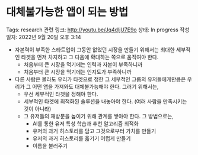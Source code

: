 # 대체불가능한 앱이 되는  방법

Tags: research
관련 링크: http://youtu.be/Jq4dljU7E9o
상태: In progress
작성 일자: 2022년 9월 20일 오후 3:14

- 자본력이 부족한 스타트업이 그동안 없었던 시장을 만들기 위해서는 최대한 세부적인 타겟을 먼저 차지하고 그 다음에 확대하는 쪽으로 움직여야 한다.
    - 처음부터 큰 시장을 먹기에는 인력과 자본이 부족하니까
    - 처음부터 큰 시장을 먹기에는 인지도가 부족하니까
- 다른 사람은 몰라도 우리가 타겟으로 정한 그 세부적인 그룹의 유저들에게만큼은 우리가 그 어떤 앱을 가져와도 대체불가능해야 한다. 그러기 위해서는,
    - 우선 세부적인 타겟을 정해야 한다.
    - 세부적인 타겟에 최적화된 솔루션을 내놓아야 한다. (여러 사람을 만족시키는 것이 아니라)
    - 그 유저들의 재방문을 높이기 위해 관계를 쌓아야 한다. 그 방법으로는,
        - AI를 통한 유저 특성 학습과 추천 알고리즘 최적화
        - 유저의 과거 히스토리를 담고 그것으로부터 가치를 만들기
        - 유저의 과거 히스토리를 옮기기 어렵게 만들기
        - 이름을 불러주기